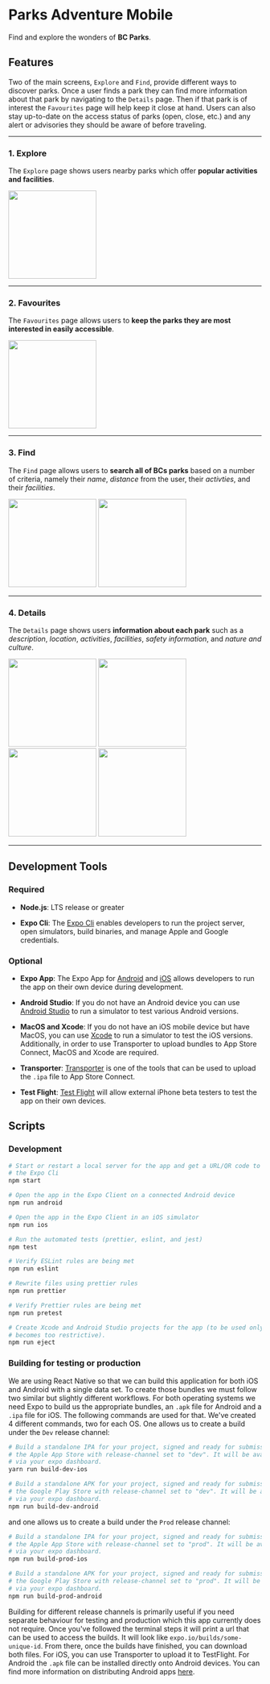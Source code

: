 # Parks Adventure Mobile

Find and explore the wonders of **BC Parks**.

## Features

Two of the main screens, `Explore` and `Find`, provide different ways to
discover parks. Once a user finds a park they can find more information about
that park by navigating to the `Details` page. Then if that park is of interest
the `Favourites` page will help keep it close at hand. Users can also stay
up-to-date on the access status of parks (open, close, etc.) and any alert or
advisories they should be aware of before traveling.

---

### 1. Explore

The `Explore` page shows users nearby parks which offer **popular activities
and facilities**.

<kbd><img src="./assets/ExplorePage.png" width="175" /></kbd>

---

### 2. Favourites

The `Favourites` page allows users to **keep the parks they are most interested
in easily accessible**.

<kbd><img src="./assets/FavouritesPage.png" width="175" /></kbd>

---

### 3. Find

The `Find` page allows users to **search all of BCs parks** based on a number
of criteria, namely their _name_, _distance_ from the user, their _activties_,
and their _facilities_.

<kbd><img src="./assets/ParkFindPage.png" width="175" /></kbd>
<kbd><img src="./assets/FilterPage.png" width="175" /></kbd>

---

### 4. Details

The `Details` page shows users **information about each park** such as a
_description_, _location_, _activities_, _facilities_, _safety information_,
and _nature and culture_.

<kbd><img src="./assets/Details(1).png" width="175" /></kbd>
<kbd><img src="./assets/Details(2).png" width="175" /></kbd>
<kbd><img src="./assets/Details(3).png" width="175" /></kbd>
<kbd><img src="./assets/Details(4).png" width="175" /></kbd>

---

## Development Tools

### Required

- **Node.js**: LTS release or greater

- **Expo Cli**: The [Expo Cli](https://docs.expo.io/workflow/expo-cli/) enables
developers to run the project server, open simulators, build binaries, and
manage Apple and Google credentials.

### Optional

- **Expo App**: The Expo App for
[Android](https://play.google.com/store/apps/details?id=host.exp.exponent&hl=en_CA&gl=US)
and [iOS](https://apps.apple.com/ca/app/expo-client/id982107779) allows
developers to run the app on their own device during development.

- **Android Studio**: If you do not have an Android device you can use [Android
Studio](https://developer.android.com/studio) to run a simulator to test
various Android versions.

- **MacOS and Xcode**: If you do not have an iOS mobile device but have MacOS,
you can use [Xcode](https://developer.apple.com/xcode/) to run a simulator to
test the iOS versions. Additionally, in order to use Transporter to upload
bundles to App Store Connect, MacOS and Xcode are required.

- **Transporter**: [Transporter](https://apps.apple.com/us/app/transporter/id1450874784?mt=12)
is one of the tools that can be used to upload the `.ipa` file to App Store Connect.

- **Test Flight**: [Test Flight](https://apps.apple.com/ca/app/testflight/id899247664)
will allow external iPhone beta testers to test the app on their own devices.


## Scripts

### Development

```bash
# Start or restart a local server for the app and get a URL/QR code to access
# the Expo Cli
npm start

# Open the app in the Expo Client on a connected Android device
npm run android

# Open the app in the Expo Client in an iOS simulator
npm run ios

# Run the automated tests (prettier, eslint, and jest)
npm test

# Verify ESLint rules are being met
npm run eslint

# Rewrite files using prettier rules
npm run prettier

# Verify Prettier rules are being met
npm run pretest

# Create Xcode and Android Studio projects for the app (to be used only if Expo
# becomes too restrictive).
npm run eject
```

### Building for testing or production

We are using React Native so that we can build this application for both iOS
and Android with a single data set. To create those bundles we must follow two
similar but slightly different workflows. For both operating systems we need
Expo to build us the appropriate bundles, an `.apk` file for Android and a
`.ipa` file for iOS. The following commands are used for that. We've created 4
different commands, two for each OS. One allows us to create a build under the
`Dev` release channel:

```bash
# Build a standalone IPA for your project, signed and ready for submission to
# the Apple App Store with release-channel set to "dev". It will be available
# via your expo dashboard.
yarn run build-dev-ios

# Build a standalone APK for your project, signed and ready for submission to
# the Google Play Store with release-channel set to "dev". It will be available
# via your expo dashboard.
npm run build-dev-android
```

and one allows us to create a build under the `Prod` release channel:

```bash
# Build a standalone IPA for your project, signed and ready for submission to
# the Apple App Store with release-channel set to "prod". It will be available
# via your expo dashboard.
npm run build-prod-ios

# Build a standalone APK for your project, signed and ready for submission to
# the Google Play Store with release-channel set to "prod". It will be available
# via your expo dashboard.
npm run build-prod-android
```

Building for different release channels is primarily useful if you need
separate behaviour for testing and production which this app currently does not
require. Once you've followed the terminal steps it will print a url that can
be used to access the builds. It will look like `expo.io/builds/some-unique-id`.
From there, once the builds have finished, you can download both files. For iOS,
you can use Transporter to upload it to TestFlight. For Android the `.apk` file
can be installed directly onto Android devices. You can find more information
on distributing Android apps
[here](https://developer.android.com/distribute/marketing-tools/alternative-distribution#email).
